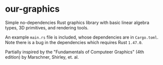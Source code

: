 # our-graphics
Simple no-dependencies Rust graphics library with basic linear algebra types, 3D primitives, and rendering tools.

An example `main.rs` file is included, whose dependencies are in `Cargo.toml`. Note there is a bug in the dependencies which requires Rust `1.47.0`.

Partially inspired by the "Fundamentals of Computeer Graphics" (4th edition) by Marschner, Shirley, et. al.
